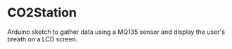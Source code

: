 # CO2Station
Arduino sketch to gather data using a MQ135 sensor and display the user's breath on a LCD screen. 
